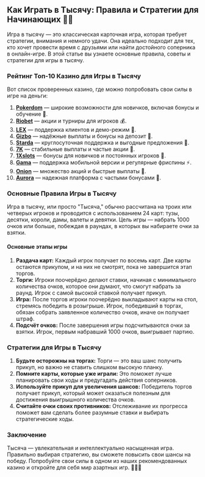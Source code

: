 ## Как Играть в Тысячу: Правила и Стратегии для Начинающих 🎴💯

Игра в тысячу — это классическая карточная игра, которая требует стратегии, внимания и немного удачи. Она идеально подходит для тех, кто хочет провести время с друзьями или найти достойного соперника в онлайн-игре. В этой статье вы узнаете основные правила, советы и стратегии для игры в тысячу.

### Рейтинг Топ-10 Казино для Игры в Тысячу

Вот список проверенных казино, где можно попробовать свои силы в игре на деньги:

1. **[Pokerdom](https://brandplay.link/4k77v2yx)** — широкие возможности для новичков, включая бонусы и обучение 🎲.
2. **[Riobet](https://brandplay.link/7xBLTPyj)** — акции и турниры для игроков 💰.
3. **[LEX](https://brandplay.link/zW4hdDFV)** — поддержка клиентов и демо-режим 🎉.
4. **[Gizbo](https://brandplay.link/bprXw4YV)** — надёжные выплаты и бонусы на депозит 🎁.
5. **[Starda](https://brandplay.link/fB7xwRFL)** — круглосуточная поддержка и выгодные предложения 🎈.
6. **[7K](https://brandplay.link/BvQyFShp)** — стабильные выплаты и частые акции 🎯.
7. **[1Xslots](https://brandplay.link/hSB1khtr)** — бонусы для новичков и постоянных игроков 🌟.
8. **[Gama](https://brandplay.link/j6NMKsDz)** — поддержка мобильной версии и регулярные фриспины ⚡.
9. **[Onion](https://brandplay.link/zBGRVpQ9)** — множество акций и быстрые выплаты 🎰.
10. **[Aurora](https://10trafic-stat2.com/click/668546556bcc6313411604bd/6766/13032/subaccount)** — надежная платформа с частыми бонусами 💎.

### Основные Правила Игры в Тысячу

Игра в тысячу, или просто "Тысяча," обычно рассчитана на троих или четверых игроков и проводится с использованием 24 карт: тузы, десятки, короли, дамы, валеты и девятки. Цель игры — набрать 1000 очков или больше, побеждая в раундах, в которых вы набираете очки за взятки.

#### Основные этапы игры

1. **Раздача карт:** Каждый игрок получает по восемь карт. Две карты остаются прикупом, и на них не смотрят, пока не завершится этап торгов.
2. **Торги:** Игроки поочерёдно делают ставки, начиная с минимального количества очков, которое они думают, что смогут набрать за раунд. Игрок с самой высокой ставкой получает прикуп.
3. **Игра:** После торгов игроки поочерёдно выкладывают карты на стол, стремясь победить в розыгрыше. Игрок, победивший в торгах, обязан собрать заявленное количество очков, иначе он получает штраф.
4. **Подсчёт очков:** После завершения игры подсчитываются очки за взятки. Игрок, первым набравший 1000 очков, выигрывает партию.

### Стратегии для Игры в Тысячу

1. **Будьте осторожны на торгах:** Торги — это ваш шанс получить прикуп, но важно не ставить слишком высокую планку.
2. **Помните карты, которые уже играли:** Это поможет лучше планировать свои ходы и предугадать действия соперников.
3. **Используйте прикуп для увеличения шансов:** Победитель торгов получает прикуп, который может оказаться полезным для достижения выигрышного количества очков.
4. **Считайте очки своих противников:** Отслеживание их прогресса поможет вам сделать более разумные ставки и выбирать стратегические ходы.

### Заключение

Тысяча — увлекательная и интеллектуально насыщенная игра. Правильно выбирая стратегию, вы сможете повысить свои шансы на победу. Попробуйте свои силы в одном из наших рекомендованных казино и откройте для себя мир азартных игр. 🎉🎴💸
